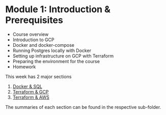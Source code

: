# Module 1: Introduction & Prerequisites

- Course overview
- Introduction to GCP
- Docker and docker-compose
- Running Postgres locally with Docker
- Setting up infrastructure on GCP with Terraform
- Preparing the environment for the course
- Homework


This week has 2 major sections
1. [Docker & SQL](1_docker_sql/)
2. [Terraform & GCP](2_terraform_gcp/)
2. [Terraform & AWS](3_terraform_aws/)

The summaries of each section can be found in the respective sub-folder.